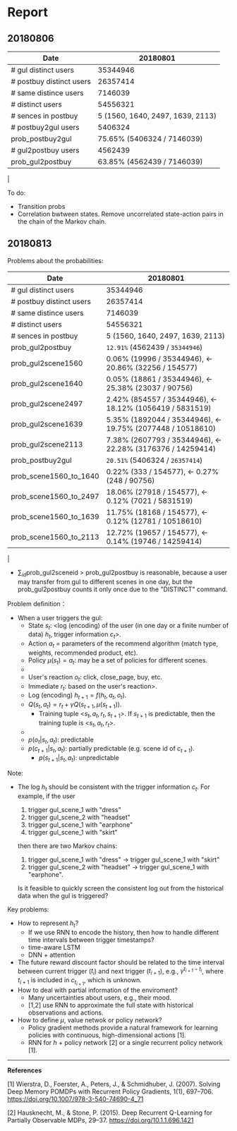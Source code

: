 # Report

## 20180806

|Date | 20180801 |
|-|-|
|# gul distinct users	| 35344946 |
|# postbuy distinct users	| 26357414 |
|# same distince users | 7146039 |
|# distinct users	| 54556321 |
|# sences in postbuy | 5 (1560, 1640, 2497, 1639, 2113) |
|# postbuy2gul users | 5406324 |
|prob_postbuy2gul | 75.65% (5406324 / 7146039) |
|# gul2postbuy users | 4562439 |
|prob_gul2postbuy | 63.85% (4562439 / 7146039) |
| 

To do:
- Transition probs
- Correlation bwtween states. Remove uncorrelated state-action pairs in the chain of the Markov chain.

## 20180813

Problems about the probabilities:

|Date | 20180801 |
|-|-|
| # gul distinct users | 35344946 |
| # postbuy distinct users	| 26357414 |
| # same distince users | 7146039 |
| # distinct users	| 54556321 |
| # sences in postbuy | 5 (1560, 1640, 2497, 1639, 2113) |
| prob_gul2postbuy | ``12.91%`` (4562439 / ``35344946``) |
| prob_gul2scene1560 | 0.06% (19996 / 35344946), $\leftarrow$ 20.86% (32256 / 154577) |
| prob_gul2scene1640 | 0.05% (18861 / 35344946), $\leftarrow$ 25.38% (23037 / 90756) |
| prob_gul2scene2497 | 2.42% (854557 / 35344946), $\leftarrow$ 18.12% (1056419 / 5831519) |
| prob_gul2scene1639 | 5.35% (1892044 / 35344946), $\leftarrow$ 19.75% (2077448 / 10518610) |
| prob_gul2scene2113 | 7.38% (2607793 / 35344946), $\leftarrow$ 22.28% (3176376 / 14259414) |
| prob_postbuy2gul | ``20.51%`` (5406324 / ``26357414``) |
| prob_scene1560_to_1640 | 0.22% (333 / 154577), $\leftarrow$ 0.27% (248 / 90756) |
| prob_scene1560_to_2497 | 18.06% (27918 / 154577), $\leftarrow$ 0.12% (7021 / 5831519)|
| prob_scene1560_to_1639 | 11.75% (18168 / 154577), $\leftarrow$ 0.12% (12781 / 10518610) |
| prob_scene1560_to_2113 | 12.72% (19657 / 154577), $\leftarrow$ 0.14% (19746 / 14259414) |
|

- $\sum_{id}$prob_gul2sceneid > prob_gul2postbuy is reasonable, because a user may transfer from gul to different scenes in one day, but the prob_gul2postbuy counts it only once due to the "DISTINCT" command.

Problem definition：
- When a user triggers the gul:
    - State $s_t$: <log (encoding) of the user (in one day or a finite number of data) $h_t$, trigger information $c_t$>.
    - Action $a_t$ = parameters of the recommend algorithm (match type, weights, recommended product, etc).
    - Policy $\mu(s_t) = a_t$: may be a set of policies for different scenes.
    - 
    - User's reaction $o_t$: click, close_page, buy, etc.
    - Immediate $r_t$: based on the user's reaction>.
    - Log (encoding) $h_{t+1} = f(h_t, a_t, o_t)$.
    - $Q(s_t, a_t) = r_t + \gamma Q(s_{t+1}, \mu(s_{t+1}))$. 
        - Training tuple <$s_t, a_t, r_t, s_{t+1}$>. If $s_{t+1}$ is predictable, then the training tuple is <$s_t, a_t, r_t$>.
    - 
    - $p(o_t| s_t, a_t)$: predictable
    - $p(c_{t+1}| s_t, a_t)$: partially predictable (e.g. scene id of $c_{t+1}$).
        - $p(s_{t+1}| s_t, a_t)$: unpredictable

Note:
- The log $h_t$ should be consistent with the trigger information $c_t$. For example, if the user 
    1) trigger gul_scene_1 with "dress"
    2) trigger gul_scene_2 with "headset" 
    3) trigger gul_scene_1 with "earphone" 
    4) trigger gul_scene_1 with "skirt"

    then there are two Markov chains: 
    1) trigger gul_scene_1 with "dress" $\rightarrow$ trigger gul_scene_1 with "skirt" 
    2) trigger gul_scene_2 with "headset" $\rightarrow$ trigger gul_scene_1 with "earphone".
    
    Is it feasible to quickly screen the consistent log out from the historical data when the gul is triggered?

Key problems:
- How to represent $h_t$? 
    - If we use RNN to encode the history, then how to handle different time intervals between trigger timestamps?
    - time-aware LSTM
    - DNN + attention
- The future reward discount factor should be related to the time interval between current trigger ($t_i$) and next trigger ($t_{i+1}$), e.g., $\gamma^{t_{i+1} - t_i}$, where $t_{i + 1}$ is included in $c_{t_{i + 1}}$, which is unknown.
- How to deal with partial information of the enviroment?
    - Many uncertainties about users, e.g., their mood.
    - [1,2] use RNN to approximate the full state with historical observations and actions.
- How to define $\mu$, value netwok or policy network?
    - Policy gradient methods provide a natural framework for learning policies with continuous, high-dimensional actions [1].
    - RNN for $h$ + policy network [2] or a single recurrent policy network [1].

---
**References**

[1] Wierstra, D., Foerster, A., Peters, J., & Schmidhuber, J. (2007). Solving Deep Memory POMDPs with Recurrent Policy Gradients, 1(1), 697–706. https://doi.org/10.1007/978-3-540-74690-4_71

[2] Hausknecht, M., & Stone, P. (2015). Deep Recurrent Q-Learning for Partially Observable MDPs, 29–37. https://doi.org/10.1.1.696.1421
